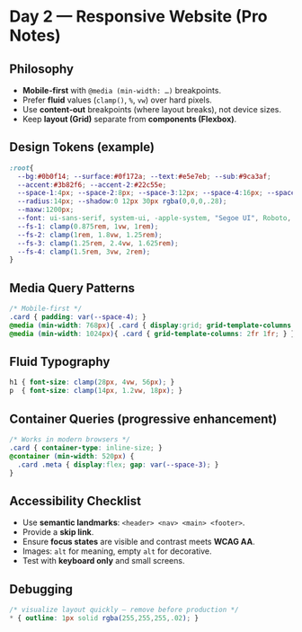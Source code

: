 # Day 2 — Responsive Website (Pro Notes)

## Philosophy
- **Mobile-first** with `@media (min-width: …)` breakpoints.
- Prefer **fluid** values (`clamp()`, `%`, `vw`) over hard pixels.
- Use **content-out** breakpoints (where layout breaks), not device sizes.
- Keep **layout (Grid)** separate from **components (Flexbox)**.

## Design Tokens (example)
```css
:root{
  --bg:#0b0f14; --surface:#0f172a; --text:#e5e7eb; --sub:#9ca3af;
  --accent:#3b82f6; --accent-2:#22c55e;
  --space-1:4px; --space-2:8px; --space-3:12px; --space-4:16px; --space-6:24px; --space-8:32px; --space-12:48px;
  --radius:14px; --shadow:0 12px 30px rgba(0,0,0,.28);
  --maxw:1200px;
  --font: ui-sans-serif, system-ui, -apple-system, "Segoe UI", Roboto, "Helvetica Neue", Arial;
  --fs-1: clamp(0.875rem, 1vw, 1rem);
  --fs-2: clamp(1rem, 1.8vw, 1.25rem);
  --fs-3: clamp(1.25rem, 2.4vw, 1.625rem);
  --fs-4: clamp(1.5rem, 3vw, 2rem);
}
```

## Media Query Patterns
```css
/* Mobile-first */
.card { padding: var(--space-4); }
@media (min-width: 768px){ .card { display:grid; grid-template-columns: 1fr 1fr; } }
@media (min-width: 1024px){ .card { grid-template-columns: 2fr 1fr; } }
```

## Fluid Typography
```css
h1 { font-size: clamp(28px, 4vw, 56px); }
p  { font-size: clamp(14px, 1.2vw, 18px); }
```

## Container Queries (progressive enhancement)
```css
/* Works in modern browsers */
.card { container-type: inline-size; }
@container (min-width: 520px) {
  .card .meta { display:flex; gap: var(--space-3); }
}
```

## Accessibility Checklist
- Use **semantic landmarks**: `<header> <nav> <main> <footer>`.
- Provide a **skip link**.
- Ensure **focus states** are visible and contrast meets **WCAG AA**.
- Images: `alt` for meaning, empty `alt` for decorative.
- Test with **keyboard only** and small screens.

## Debugging
```css
/* visualize layout quickly — remove before production */
* { outline: 1px solid rgba(255,255,255,.02); }
```
